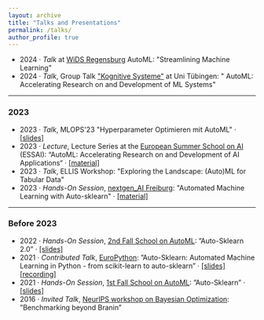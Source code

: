 ```yaml
---
layout: archive
title: "Talks and Presentations"
permalink: /talks/
author_profile: true
---
```


  * 2024 · *Talk* at [WiDS Regensburg](https://www.wids-regensburg.de/) AutoML: "Streamlining Machine Learning"
  * 2024 · *Talk*, Group Talk ["Kognitive Systeme"](https://uni-tuebingen.de/en/fakultaeten/mathematisch-naturwissenschaftliche-fakultaet/fachbereiche/informatik/lehrstuehle/kognitive-systeme/) at Uni Tübingen: " AutoML: Accelerating Research on and Development of ML Systems"

---
### 2023

  * 2023 · *Talk*, MLOPS'23 "Hyperparameter Optimieren mit AutoML" · [[slides]](https://www.automl.org/wp-content/uploads/2023/11/2023_MLOPs_HPOmitAutoML.pdf)
  * 2023 · *Lecture*, Lecture Series at the [European Summer School on AI](https://essai.si/) (ESSAI): “AutoML: Accelerating Research on and Development of AI Applications“ · [[material]](https://www.automl.org/talks/)
  * 2023 · *Talk*, ELLIS Workshop: "Exploring the Landscape: (Auto)ML for Tabular Data"
  * 2023 · *Hands-On Session*, [nextgen_AI Freiburg](https://freiburg-ai.github.io/): "Automated Machine Learning with Auto-sklearn" · [[material]](https://github.com/automl/auto-sklearn-talks/tree/main/2023_06_06_NextGenAI_Workshop) 

---
### Before 2023
  * 2022 · *Hands-On Session*, [2nd Fall School on AutoML](https://sites.google.com/view/automl-fall-school-2022/home): ”Auto-Sklearn 2.0” · [[slides]](https://github.com/automl/auto-sklearn-talks/blob/main/2022_10_10_AutoMLFallSchool2/2022_ASKL_HandsOn.pdf)
  * 2021 · *Contributed Talk*, [EuroPython](https://ep2021.europython.eu/talks/8eJQ6kv-auto-sklearn-automated-machine-learning-in-python/): ”Auto-Sklearn: Automated Machine Learning in Python - from scikit-learn to auto-sklearn”
· [[slides]](https://github.com/automl/auto-sklearn-talks/blob/main/2021_07_28_EuroPython/2021_EuroPythonTalk.pdf) [[recording]](https://www.youtube.com/watch?v=ugN8U--oUaU)
  * 2021 · *Hands-On Session*, [1st Fall School on AutoML](https://sites.google.com/view/automlschool21): ”Auto-Sklearn” · [[slides]](https://github.com/automl/auto-sklearn-talks/blob/main/2021_11_10_AutoMLFallSchool/Feurer_Eggensperger_AutoSklearn_HandsOn_AutoML_School_21.pdf)
  * 2016 · *Invited Talk*, [NeurIPS workshop on Bayesian Optimization](https://bayesopt.github.io/past/2016.html): ”Benchmarking beyond Branin”